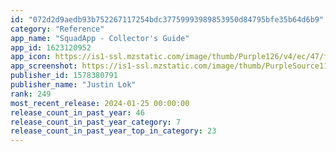 ```yaml
---
id: "072d2d9aedb93b752267117254bdc37759993989853950d84795bfe35b64d6b9"
category: "Reference"
app_name: "SquadApp - Collector's Guide"
app_id: 1623120952
app_icon: https://is1-ssl.mzstatic.com/image/thumb/Purple126/v4/ec/47/f5/ec47f55a-7309-b1a5-a807-4fc1fb1bdce8/AppIcon-0-0-1x_U007emarketing-0-7-0-0-85-220.png/1024x1024bb.png
app_screenshot: https://is1-ssl.mzstatic.com/image/thumb/PurpleSource116/v4/8a/bd/db/8abddbba-cd8d-9325-45be-e08488c6c700/1fbea7da-1af8-4e82-b443-4a7ad55ecf02_1.png/1284x2778bb.png
publisher_id: 1578380791
publisher_name: "Justin Lok"
rank: 249
most_recent_release: 2024-01-25 00:00:00
release_count_in_past_year: 46
release_count_in_past_year_category: 7
release_count_in_past_year_top_in_category: 23
---
```

